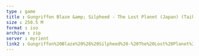 ```yaml
---
type : game
title : Gungriffon Blaze &amp; Silpheed - The Lost Planet (Japan) (Taikenban)
size : 250.5 M
format : iso
archive : zip
server : myrient
link2 : Gungriffon%20Blaze%20%26%20Silpheed%20-%20The%20Lost%20Planet%20%28Japan%29%20%28Taikenban%29
---
```

